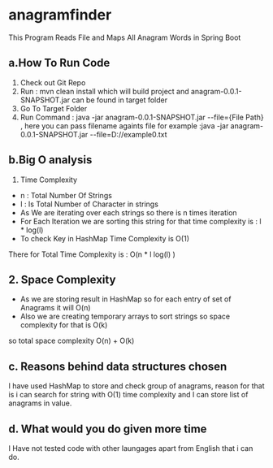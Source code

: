 # anagramfinder
This Program Reads File and Maps All Anagram Words in Spring Boot

## a.How To Run Code

1. Check out Git Repo
2. Run : mvn clean install which will build project and anagram-0.0.1-SNAPSHOT.jar can be found in target folder
3. Go To Target Folder 
4. Run Command : java -jar anagram-0.0.1-SNAPSHOT.jar --file={File Path} , here you can pass filename againts file for example :java -jar anagram-0.0.1-SNAPSHOT.jar --file=D://example0.txt

## b.Big O analysis
1. Time Complexity
- n : Total Number Of Strings
- l : Is Total Number of Character in strings
- As We are iterating over each strings so there is n times iteration
- For Each Iteration we are sorting this string for that time complexity is : l * log(l) 
- To check Key in HashMap Time Complexity is O(1)

There for Total Time Complexity is : O(n  * l log(l) )

## 2. Space Complexity
- As we are storing result in HashMap so for each entry of set of Anagrams it will O(n)
- Also we are creating temporary arrays to sort strings so space complexity for that is O(k)

so total space complexity O(n) + O(k)


## c. Reasons behind data structures chosen
I have used HashMap to store and check group of anagrams, reason for that is i can search for string with O(1) time complexity and I can store list of anagrams in value.

## d. What would you do given more time
I Have not tested code with other laungages apart from English that i can do.
